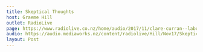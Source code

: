 ```yaml
---
title: Skeptical Thoughts
host: Graeme Hill
outlet: RadioLive
page: https://www.radiolive.co.nz/home/audio/2017/11/clare-curran--labour-mp/skeptical-thoughts-with-mark-honeychurch.html
audio: https://audio.mediaworks.nz/content/radiolive/Hill/Nov17/SkepticalThoughts12_11_17.mp3
layout: Post
---
```


<page-radio />
